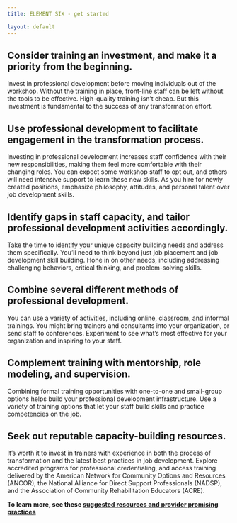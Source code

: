 ```yaml
---
title: ELEMENT SIX - get started

layout: default
---
```

## Consider training an investment, and make it a priority from the beginning.
Invest in professional development before moving individuals out of the workshop. Without the training in place, front-line staff can be left without the tools to be effective. High-quality training isn’t cheap. But this investment is fundamental to the success of any transformation effort.

## Use professional development to facilitate engagement in the transformation process.
 Investing in professional development increases staff confidence with their new responsibilities, making them feel more comfortable with their changing roles. You can expect some workshop staff to opt out, and others will need intensive support to learn these new skills. As you hire for newly created positions, emphasize philosophy, attitudes, and personal talent over job development skills.

## Identify gaps in staff capacity, and tailor professional development activities accordingly.
Take the time to identify your unique capacity building needs and address them specifically. You’ll need to think beyond just job placement and job development skill building. Hone in on other needs, including addressing challenging behaviors, critical thinking, and problem-solving skills.

## Combine several different methods of professional development.
You can use a variety of activities, including online, classroom, and informal trainings. You might bring trainers and consultants into your organization, or send staff to conferences. Experiment to see what’s most effective for your organization and inspiring to your staff.

## Complement training with mentorship, role modeling, and supervision.
Combining formal training opportunities with one-to-one and small-group options helps build your professional development infrastructure. Use a variety of training options that let your staff build skills and practice competencies on the job.

## Seek out reputable capacity-building resources.
It’s worth it to invest in trainers with experience in both the process of transformation and the latest best practices in job development. Explore accredited programs for professional credentialing, and access training delivered by the American Network for Community Options and Resources (ANCOR), the National Alliance for Direct Support Professionals (NADSP), and the Association of Community Rehabilitation Educators (ACRE).

<div id="bigger"><p><strong>To learn more, see these <a href="six_more.html">suggested resources and provider promising practices</a></strong></p></div>